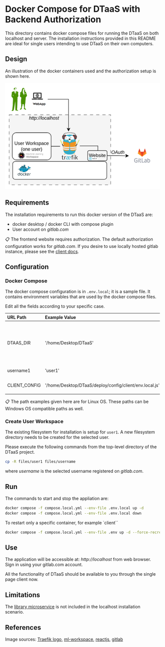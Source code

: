 # Docker Compose for DTaaS with Backend Authorization

This directory contains docker compose files for running the DTaaS on both
localhost and server.
The installation instructions provided in this README are
ideal for single users intending to use
DTaaS on their own computers.

## Design

An illustration of the docker containers used and the authorization
setup is shown here.

![Traefik OAuth](./localhost.png)

## Requirements

The installation requirements to run this docker version of the DTaaS are:

- docker desktop / docker CLI with compose plugin
- User account on _gitlab.com_

:clipboard: The frontend website requires authorization.
The default authorization configuration works for _gitlab.com_.
If you desire to use locally hosted gitlab instance, please see
the [client docs](../docs/admin/client/auth.md).


## Configuration

### Docker Compose

The docker compose configuration is in `.env.local`; it is a sample file.
It contains environment variables
that are used by the docker compose files.

Edit all the fields according to your specific case.

  | URL Path | Example Value | Explanation |
  |:------------|:---------------|:---------------|
  | DTAAS_DIR | '/home/Desktop/DTaaS' | Full path to the DTaaS directory. This is an absolute path with no trailing slash. |
  | username1 | 'user1' | Your gitlab username |
  | CLIENT_CONFIG | '/home/Desktop/DTaaS/deploy/config/client/env.local.js' | Full path to env.js file for client |

:clipboard: The path examples given here are for Linux OS.
These paths can be Windows OS compatible paths as well.

### Create User Workspace

The existing filesystem for installation is setup for `user1`.
A new filesystem directory needs to be created for the selected user.

Please execute the following commands from the top-level directory
of the DTaaS project.

```bash
cp -R files/user1 files/username
```

where _username_ is the selected username registered on _gitlab.com_.

## Run

The commands to start and stop the appliation are:

```bash
docker compose -f compose.local.yml --env-file .env.local up -d
docker compose -f compose.local.yml --env-file .env.local down
```

To restart only a specific container, for example `client``

```bash
docker compose -f compose.local.yml --env-file .env up -d --force-recreate client
```

## Use

The application will be accessible at:
<http>_http://localhost_</http> from web browser.
Sign in using your gitlab.com account.

All the functionality of DTaaS should be available to you
through the single page client now.

## Limitations

The [library microservice](../servers/lib/README.md) is not
included in the localhost installation scenario.

## References

Image sources:
[Traefik logo](https://www.laub-home.de/wiki/Traefik_SSL_Reverse_Proxy_f%C3%BCr_Docker_Container),
[ml-workspace](https://github.com/ml-tooling/ml-workspace),
[reactjs](https://krify.co/about-reactjs/),
[gitlab](https://gitlab.com)
